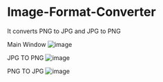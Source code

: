 # Image-Format-Converter
It converts PNG to JPG and JPG to PNG

Main Window
![image](https://user-images.githubusercontent.com/100465483/192131723-e3f7a1dd-8ce6-4b9c-8a3f-3d6f927eb0af.png)

JPG TO PNG 
![image](https://user-images.githubusercontent.com/100465483/192131732-76dbc392-9808-4917-913b-4af67fd5bc23.png)

PNG TO JPG
![image](https://user-images.githubusercontent.com/100465483/192131749-f8c6fe1c-a353-4871-acb2-a4200a09884a.png)
